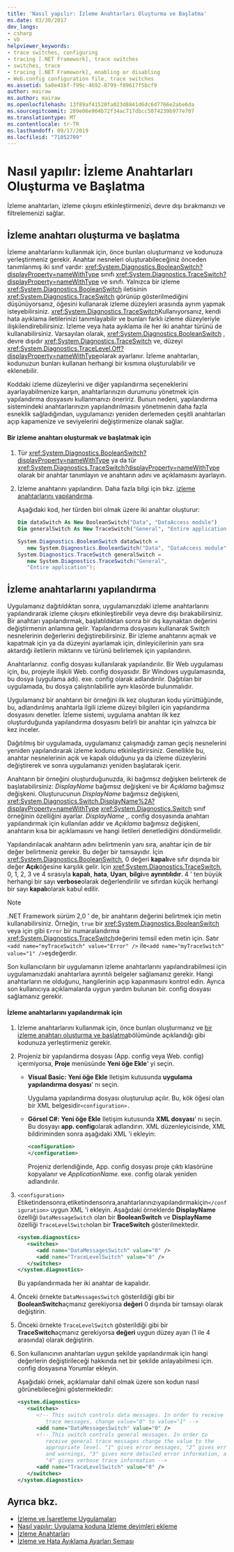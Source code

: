```yaml
---
title: 'Nasıl yapılır: İzleme Anahtarları Oluşturma ve Başlatma'
ms.date: 03/30/2017
dev_langs:
- csharp
- vb
helpviewer_keywords:
- trace switches, configuring
- tracing [.NET Framework], trace switches
- switches, trace
- tracing [.NET Framework], enabling or disabling
- Web.config configuration file, trace switches
ms.assetid: 5a0e41bf-f99c-4692-8799-f89617f5bcf9
author: mairaw
ms.author: mairaw
ms.openlocfilehash: 13f89af41520fa023d8841d6dc6d7766e2abe6da
ms.sourcegitcommit: 289e06e904b72f34ac717dbcc5074239b977e707
ms.translationtype: MT
ms.contentlocale: tr-TR
ms.lasthandoff: 09/17/2019
ms.locfileid: "71052709"
---
```

# <a name="how-to-create-initialize-and-configure-trace-switches"></a>Nasıl yapılır: İzleme Anahtarları Oluşturma ve Başlatma
İzleme anahtarları, izleme çıkışını etkinleştirmenizi, devre dışı bırakmanızı ve filtrelemenizi sağlar.  
  
<a name="create"></a>   
## <a name="creating-and-initializing-a-trace-switch"></a>İzleme anahtarı oluşturma ve başlatma  
 İzleme anahtarlarını kullanmak için, önce bunları oluşturmanız ve kodunuza yerleştirmeniz gerekir. Anahtar nesneleri oluşturabileceğiniz önceden tanımlanmış iki sınıf vardır: <xref:System.Diagnostics.BooleanSwitch?displayProperty=nameWithType> sınıfı <xref:System.Diagnostics.TraceSwitch?displayProperty=nameWithType> ve sınıfı. Yalnızca bir izleme <xref:System.Diagnostics.BooleanSwitch> iletisinin <xref:System.Diagnostics.TraceSwitch> görünüp gösterilmediğini düşünüyorsanız, öğesini kullanarak izleme düzeyleri arasında ayrım yapmak isteyebilirsiniz. <xref:System.Diagnostics.TraceSwitch>Kullanıyorsanız, kendi hata ayıklama iletilerinizi tanımlayabilir ve bunları farklı izleme düzeyleriyle ilişkilendirebilirsiniz. İzleme veya hata ayıklama ile her iki anahtar türünü de kullanabilirsiniz. Varsayılan olarak, <xref:System.Diagnostics.BooleanSwitch> , devre dışıdır <xref:System.Diagnostics.TraceSwitch> ve, düzeyi <xref:System.Diagnostics.TraceLevel.Off?displayProperty=nameWithType>olarak ayarlanır. İzleme anahtarları, kodunuzun bunları kullanan herhangi bir kısmına oluşturulabilir ve eklenebilir.  
  
 Koddaki izleme düzeylerini ve diğer yapılandırma seçeneklerini ayarlayabilmenize karşın, anahtarlarınızın durumunu yönetmek için yapılandırma dosyasını kullanmanızı öneririz. Bunun nedeni, yapılandırma sistemindeki anahtarlarınızın yapılandırılmasını yönetmenin daha fazla esneklik sağladığından, uygulamanızı yeniden derlemeden çeşitli anahtarları açıp kapamenize ve seviyelerini değiştirmenize olanak sağlar.  
  
#### <a name="to-create-and-initialize-a-trace-switch"></a>Bir izleme anahtarı oluşturmak ve başlatmak için  
  
1. Tür <xref:System.Diagnostics.BooleanSwitch?displayProperty=nameWithType> ya da tür <xref:System.Diagnostics.TraceSwitch?displayProperty=nameWithType> olarak bir anahtar tanımlayın ve anahtarın adını ve açıklamasını ayarlayın.  
  
2. İzleme anahtarını yapılandırın. Daha fazla bilgi için bkz. [izleme anahtarlarını yapılandırma](#configure).  
  
     Aşağıdaki kod, her türden biri olmak üzere iki anahtar oluşturur:  
  
    ```vb  
    Dim dataSwitch As New BooleanSwitch("Data", "DataAccess module")  
    Dim generalSwitch As New TraceSwitch("General", "Entire application")  
    ```  
  
    ```csharp  
    System.Diagnostics.BooleanSwitch dataSwitch =   
       new System.Diagnostics.BooleanSwitch("Data", "DataAccess module");  
    System.Diagnostics.TraceSwitch generalSwitch =   
       new System.Diagnostics.TraceSwitch("General",   
       "Entire application");  
    ```  
  
<a name="configure"></a>   
## <a name="configuring-trace-switches"></a>İzleme anahtarlarını yapılandırma  
 Uygulamanız dağıtıldıktan sonra, uygulamanızdaki izleme anahtarlarını yapılandırarak izleme çıkışını etkinleştirebilir veya devre dışı bırakabilirsiniz. Bir anahtarı yapılandırmak, başlatıldıktan sonra bir dış kaynaktan değerini değiştirmenin anlamına gelir. Yapılandırma dosyasını kullanarak Switch nesnelerinin değerlerini değiştirebilirsiniz. Bir izleme anahtarını açmak ve kapatmak için ya da düzeyini ayarlamak için, dinleyicilerinin yanı sıra aktardığı iletilerin miktarını ve türünü belirlemek için yapılandırın.  
  
 Anahtarlarınız. config dosyası kullanılarak yapılandırılır. Bir Web uygulaması için, bu, projeyle ilişkili Web. config dosyasıdır. Bir Windows uygulamasında, bu dosya (uygulama adı). exe. config olarak adlandırılır. Dağıtılan bir uygulamada, bu dosya çalıştırılabilirle aynı klasörde bulunmalıdır.  
  
 Uygulamanız bir anahtarın bir örneğini ilk kez oluşturan kodu yürüttüğünde, bu, adlandırılmış anahtarla ilgili izleme düzeyi bilgileri için yapılandırma dosyasını denetler. İzleme sistemi, uygulama anahtarı ilk kez oluşturduğunda yapılandırma dosyasını belirli bir anahtar için yalnızca bir kez inceler.  
  
 Dağıtılmış bir uygulamada, uygulamanız çalışmadığı zaman geçiş nesnelerini yeniden yapılandırarak izleme kodunu etkinleştirirsiniz. Genellikle bu, anahtar nesnelerinin açık ve kapalı olduğunu ya da izleme düzeylerini değiştirerek ve sonra uygulamanızı yeniden başlatarak içerir.  
  
 Anahtarın bir örneğini oluşturduğunuzda, iki bağımsız değişken belirterek de başlatabilirsiniz: *DisplayName* bağımsız değişkeni ve bir *Açıklama* bağımsız değişkeni. Oluşturucunun *DisplayName* bağımsız değişkeni, <xref:System.Diagnostics.Switch.DisplayName%2A?displayProperty=nameWithType> <xref:System.Diagnostics.Switch> sınıf örneğinin özelliğini ayarlar. *DisplayName* ,. config dosyasında anahtarı yapılandırmak için kullanılan addır ve *Açıklama* bağımsız değişkeni, anahtarın kısa bir açıklamasını ve hangi iletileri denetlediğini döndürmelidir.  
  
 Yapılandırılacak anahtarın adını belirtmenin yanı sıra, anahtar için de bir değer belirtmeniz gerekir. Bu değer bir tamsayıdır. İçin <xref:System.Diagnostics.BooleanSwitch>, 0 değeri **kapalı**ve sıfır dışında bir değer **Açık**öğesine karşılık gelir. İçin <xref:System.Diagnostics.TraceSwitch>, 0, 1, 2, 3 ve 4 sırasıyla **kapalı**, **hata**, **Uyarı**, **bilgi**ve **ayrıntılıdır**. 4 ' ten büyük herhangi bir sayı **verbose**olarak değerlendirilir ve sıfırdan küçük herhangi bir sayı **kapalı**olarak kabul edilir.  
  
> [!NOTE]
> .NET Framework sürüm 2,0 ' de, bir anahtarın değerini belirtmek için metin kullanabilirsiniz. Örneğin, `true` bir <xref:System.Diagnostics.BooleanSwitch> veya için gibi `Error` bir numaralandırma <xref:System.Diagnostics.TraceSwitch>değerini temsil eden metin için. Satır `<add name="myTraceSwitch" value="Error" />` ile`<add name="myTraceSwitch" value="1" />`eşdeğerdir.  
  
 Son kullanıcıların bir uygulamanın izleme anahtarlarını yapılandırabilmesi için uygulamanızdaki anahtarlara ayrıntılı belgeler sağlamanız gerekir. Hangi anahtarların ne olduğunu, hangilerinin açıp kapanmasını kontrol edin. Ayrıca son kullanıcıya açıklamalarda uygun yardım bulunan bir. config dosyası sağlamanız gerekir.  
  
#### <a name="to-configure-trace-switches"></a>İzleme anahtarlarını yapılandırmak için  
  
1. İzleme anahtarlarını kullanmak için, önce bunları oluşturmanız ve [bir izleme anahtarı oluşturma ve başlatma](#create)bölümünde açıklandığı gibi kodunuza yerleştirmeniz gerekir.  
  
2. Projeniz bir yapılandırma dosyası (App. config veya Web. config) içermiyorsa, **Proje** menüsünde **Yeni öğe Ekle**' yi seçin.  
  
    - **Visual Basic:** **Yeni öğe Ekle** Iletişim kutusunda **uygulama yapılandırma dosyası**' nı seçin.  
  
         Uygulama yapılandırma dosyası oluşturulup açılır. Bu, kök öğesi olan bir XML belgesidir`<configuration>.`  
  
    - **Görsel C#:** **Yeni öğe Ekle** Iletişim kutusunda **XML dosyası**' nı seçin. Bu dosyayı **app. config**olarak adlandırın. XML düzenleyicisinde, XML bildiriminden sonra aşağıdaki XML 'i ekleyin:  
  
        ```xml  
        <configuration>  
        </configuration>  
        ```  
  
         Projeniz derlendiğinde, App. config dosyası proje çıktı klasörüne kopyalanır ve *ApplicationName*. exe. config olarak yeniden adlandırılır.  
  
3. `<configuration>` Etiketindensonra,etiketindensonra,anahtarlarınızıyapılandırmakiçin`</configuration>` uygun XML 'i ekleyin. Aşağıdaki örneklerde **DisplayName** özelliği `DataMessageSwitch` olan bir **BooleanSwitch** ve **DisplayName** özelliği `TraceLevelSwitch`olan bir **TraceSwitch** gösterilmektedir.  
  
    ```xml  
    <system.diagnostics>  
       <switches>  
          <add name="DataMessagesSwitch" value="0" />  
          <add name="TraceLevelSwitch" value="0" />  
       </switches>  
    </system.diagnostics>  
    ```  
  
     Bu yapılandırmada her iki anahtar de kapalıdır.  
  
4. Önceki örnekte `DataMessagesSwitch` gösterildiği gibi bir **BooleanSwitch**açmanız gerekiyorsa **değeri** 0 dışında bir tamsayı olarak değiştirin.  
  
5. Önceki örnekte `TraceLevelSwitch` gösterildiği gibi bir **TraceSwitch**açmanız gerekiyorsa **değeri** uygun düzey ayarı (1 ile 4 arasında) olarak değiştirin.  
  
6. Son kullanıcının anahtarları uygun şekilde yapılandırmak için hangi değerlerin değiştirileceği hakkında net bir şekilde anlayabilmesi için. config dosyasına Yorumlar ekleyin.  
  
     Aşağıdaki örnek, açıklamalar dahil olmak üzere son kodun nasıl görünebileceğini göstermektedir:  
  
    ```xml  
    <system.diagnostics>  
       <switches>  
          <!-- This switch controls data messages. In order to receive data   
             trace messages, change value="0" to value="1" -->  
          <add name="DataMessagesSwitch" value="0" />  
          <!-- This switch controls general messages. In order to   
             receive general trace messages change the value to the   
             appropriate level. "1" gives error messages, "2" gives errors   
             and warnings, "3" gives more detailed error information, and   
             "4" gives verbose trace information -->  
          <add name="TraceLevelSwitch" value="0" />  
       </switches>  
    </system.diagnostics>  
    ```  
  
## <a name="see-also"></a>Ayrıca bkz.

- [İzleme ve İşaretleme Uygulamaları](tracing-and-instrumenting-applications.md)
- [Nasıl yapılır: Uygulama koduna Izleme deyimleri ekleme](how-to-add-trace-statements-to-application-code.md)
- [İzleme Anahtarları](trace-switches.md)
- [İzleme ve Hata Ayıklama Ayarları Şeması](../configure-apps/file-schema/trace-debug/index.md)
